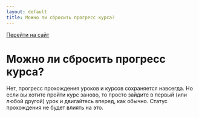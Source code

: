 ```yaml
---
layout: default
title: Можно ли сбросить прогресс курса?
---
```


[Перейти на сайт](https://ru.hexlet.io)

# Можно ли сбросить прогресс курса?

Нет, прогресс прохождения уроков и курсов сохраняется навсегда. Но если вы хотите пройти курс заново, то просто зайдите в первый (или любой другой) урок и двигайтесь вперед, как обычно. Статус прохождения не будет влиять на это.
